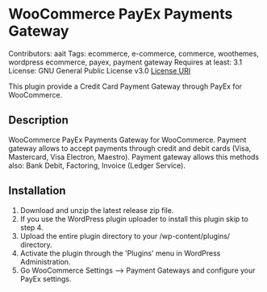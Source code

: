 # WooCommerce PayEx Payments Gateway

Contributors: aait
Tags: ecommerce, e-commerce, commerce, woothemes, wordpress ecommerce, payex, payment gateway
Requires at least: 3.1
License: GNU General Public License v3.0
[License URI](http://www.gnu.org/licenses/gpl-3.0.html) 

This plugin provide a Credit Card Payment Gateway through PayEx for WooCommerce.

## Description

WooCommerce PayEx Payments Gateway for WooCommerce.
Payment gateway allows to accept payments through credit and debit cards (Visa, Mastercard, Visa Electron, Maestro).
Payment gateway allows this methods also: Bank Debit, Factoring, Invoice (Ledger Service).

## Installation

1. Download and unzip the latest release zip file.
2. If you use the WordPress plugin uploader to install this plugin skip to step 4.
3. Upload the entire plugin directory to your /wp-content/plugins/ directory.
4. Activate the plugin through the 'Plugins' menu in WordPress Administration.
5. Go WooCommerce Settings --> Payment Gateways and configure your PayEx settings.
